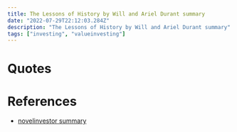 ```yaml
---
title: The Lessons of History by Will and Ariel Durant summary
date: "2022-07-29T22:12:03.284Z"
description: "The Lessons of History by Will and Ariel Durant summary"
tags: ["investing", "valueinvesting"]
---
```



# Quotes


# References
- [novelinvestor summary](https://novelinvestor.com/notes/the-lessons-of-history-by-will-ariel-durant/)